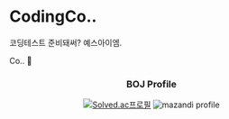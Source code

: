 # CodingCo..
코딩테스트 준비돼써? 예스아이엠. 

Co.. 🐘


<div align="center">
<h3>BOJ Profile</h3>

[![Solved.ac프로필](http://mazassumnida.wtf/api/v2/generate_badge?boj=cocciri)](https://solved.ac/cocciri)
![mazandi profile](http://mazandi.herokuapp.com/api?handle=cocciri)
